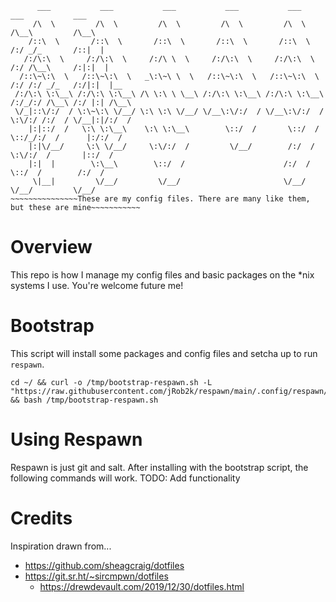 ```
      ___           ___           ___           ___           ___           ___           ___     
     /\  \         /\  \         /\  \         /\  \         /\  \         /\__\         /\__\    
    /::\  \       /::\  \       /::\  \       /::\  \       /::\  \       /:/ _/_       /::|  |   
   /:/\:\  \     /:/\:\  \     /:/\ \  \     /:/\:\  \     /:/\:\  \     /:/ /\__\     /:|:|  |   
  /::\~\:\  \   /::\~\:\  \   _\:\~\ \  \   /::\~\:\  \   /::\~\:\  \   /:/ /:/ _/_   /:/|:|  |__ 
 /:/\:\ \:\__\ /:/\:\ \:\__\ /\ \:\ \ \__\ /:/\:\ \:\__\ /:/\:\ \:\__\ /:/_/:/ /\__\ /:/ |:| /\__\
 \/_|::\/:/  / \:\~\:\ \/__/ \:\ \:\ \/__/ \/__\:\/:/  / \/__\:\/:/  / \:\/:/ /:/  / \/__|:|/:/  /
    |:|::/  /   \:\ \:\__\    \:\ \:\__\        \::/  /       \::/  /   \::/_/:/  /      |:/:/  / 
    |:|\/__/     \:\ \/__/     \:\/:/  /         \/__/        /:/  /     \:\/:/  /       |::/  /  
    |:|  |        \:\__\        \::/  /                      /:/  /       \::/  /        /:/  /   
     \|__|         \/__/         \/__/                       \/__/         \/__/         \/__/    
~~~~~~~~~~~~~~~These are my config files. There are many like them, but these are mine~~~~~~~~~~~
```
# Overview
This repo is how I manage my config files and basic packages on the *nix systems I use. You're welcome future me!

# Bootstrap
This script will install some packages and config files and setcha up to run `respawn`.
```
cd ~/ && curl -o /tmp/bootstrap-respawn.sh -L "https://raw.githubusercontent.com/jRob2k/respawn/main/.config/respawn/bootstrap.sh" && bash /tmp/bootstrap-respawn.sh
```
# Using Respawn
Respawn is just git and salt. After installing with the bootstrap script, the following commands will work. 
TODO: Add functionality

# Credits
Inspiration drawn from...
- https://github.com/sheagcraig/dotfiles
- https://git.sr.ht/~sircmpwn/dotfiles
    - https://drewdevault.com/2019/12/30/dotfiles.html
